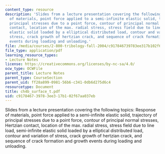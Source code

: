 ```yaml
---
content_type: resource
description: 'Slides from a lecture presentation covering the following topics: Response
  of materials, point force applied to a semi-infinite elastic solid, trajectory of
  principal stresses due to a point force, contour of principal normal stresses, Hertzian
  contact, location of the max. radial stress, stress field due to line load, semi-infinite
  elastic solid loaded by a elliptical distributed load, contour and variation of
  stress, crack growth of hertzian crack, and sequence of crack formation and growth
  events during loading and unloading.'
file: /media/courses/2-800-tribology-fall-2004/c917846739783ee317b102f67aa037eb_ch4b_surface_t.pdf
file_type: application/pdf
learning_resource_types:
- Lecture Notes
license: https://creativecommons.org/licenses/by-nc-sa/4.0/
ocw_type: OCWFile
parent_title: Lecture Notes
parent_type: CourseSection
parent_uid: ff28a899-0981-56b6-c341-0db6d275d6c4
resourcetype: Document
title: ch4b_surface_t.pdf
uid: c9178467-3978-3ee3-17b1-02f67aa037eb
---
```

Slides from a lecture presentation covering the following topics: Response of materials, point force applied to a semi-infinite elastic solid, trajectory of principal stresses due to a point force, contour of principal normal stresses, Hertzian contact, location of the max. radial stress, stress field due to line load, semi-infinite elastic solid loaded by a elliptical distributed load, contour and variation of stress, crack growth of hertzian crack, and sequence of crack formation and growth events during loading and unloading.